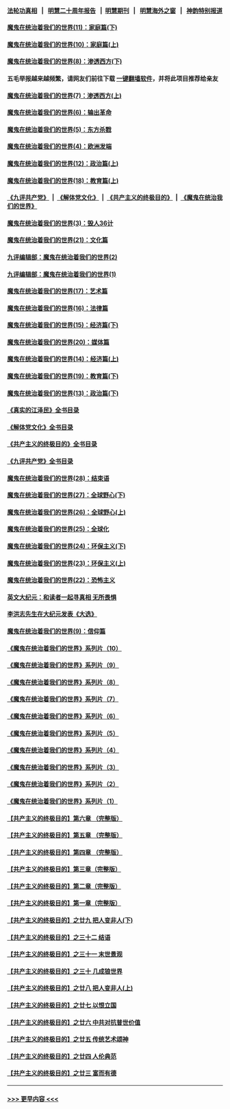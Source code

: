 #### [法轮功真相](https://github.com/gfw-breaker/truth/blob/master/README.md?t=0) &nbsp;&nbsp;|&nbsp;&nbsp; [明慧二十周年报告](https://github.com/gfw-breaker/mh-reports/blob/master/README.md?t=0) &nbsp;&nbsp;|&nbsp;&nbsp;[明慧期刊](https://github.com/gfw-breaker/mh-qikan) &nbsp;&nbsp;|&nbsp;&nbsp; [明慧海外之窗](https://github.com/gfw-breaker/mh-news/blob/master/README.md?t=0) &nbsp;&nbsp;|&nbsp;&nbsp; [神韵特别报道](https://github.com/gfw-breaker/mh-news/blob/master/shenyun.md?t=0)
#### [魔鬼在统治着我们的世界(11)：家庭篇(下)](../pages/nsc422/n10440961.md?t=12011750) 
#### [魔鬼在统治着我们的世界(10)：家庭篇(上)](../pages/nsc422/n10435448.md?t=12011750) 
#### [魔鬼在统治着我们的世界(8)：渗透西方(下)](../pages/nsc422/n10429603.md?t=12011750) 
#### 五毛举报越来越频繁，请网友们前往下载 [一键翻墙软件](https://github.com/gfw-breaker/ssr-accounts)，并将此项目推荐给亲友
#### [魔鬼在统治着我们的世界(7)：渗透西方(上)](../pages/nsc422/n10426013.md?t=12011750) 
#### [魔鬼在统治着我们的世界(6)：输出革命](../pages/nsc422/n10421536.md?t=12011750) 
#### [魔鬼在统治着我们的世界(5)：东方杀戮](../pages/nsc422/n10417707.md?t=12011750) 
#### [魔鬼在统治着我们的世界(4)：欧洲发端](../pages/nsc422/n10414890.md?t=12011750) 
#### [魔鬼在统治着我们的世界(12)：政治篇(上)](../pages/nsc422/n10444576.md?t=12011750) 
#### [魔鬼在统治着我们的世界(18)：教育篇(上)](../pages/nsc422/n10526970.md?t=12011750) 
#### [《九评共产党》](https://github.com/begood0513/9ping.md/blob/master/README.md) &nbsp;|&nbsp; [《解体党文化》](../../../../jtdwh.md/blob/master/README.md)  &nbsp;|&nbsp; [《共产主义的终极目的》](../../../../gczydzjmd.md/blob/master/README.md) &nbsp;|&nbsp; [《魔鬼在统治我们的世界》](../../../../mgztzwmdsj.md/blob/master/README.md) 
#### [魔鬼在统治着我们的世界(3)：毁人36计](../pages/nsc422/n10411583.md?t=12011750) 
#### [魔鬼在统治着我们的世界(21)：文化篇](../pages/nsc422/n10597706.md?t=12011750) 
#### [九评编辑部：魔鬼在统治着我们的世界(2)](../pages/nsc422/n10410036.md?t=12011750) 
#### [九评编辑部：魔鬼在统治着我们的世界(1)](../pages/nsc422/n10406825.md?t=12011750) 
#### [魔鬼在统治着我们的世界(17)：艺术篇](../pages/nsc422/n10499093.md?t=12011750) 
#### [魔鬼在统治着我们的世界(16)：法律篇](../pages/nsc422/n10485969.md?t=12011750) 
#### [魔鬼在统治着我们的世界(15)：经济篇(下)](../pages/nsc422/n10469975.md?t=12011750) 
#### [魔鬼在统治着我们的世界(20)：媒体篇](../pages/nsc422/n10586579.md?t=12011750) 
#### [魔鬼在统治着我们的世界(14)：经济篇(上)](../pages/nsc422/n10457370.md?t=12011750) 
#### [魔鬼在统治着我们的世界(19)：教育篇(下)](../pages/nsc422/n10564808.md?t=12011750) 
#### [魔鬼在统治着我们的世界(13)：政治篇(下)](../pages/nsc422/n10448270.md?t=12011750) 
#### [《真实的江泽民》全书目录](../pages/nsc422/n13721399.md?t=12011750) 
#### [《解体党文化》全书目录](../pages/nsc422/n13721157.md?t=12011750) 
#### [《共产主义的终极目的》全书目录](../pages/nsc422/n13721048.md?t=12011750) 
#### [《九评共产党》全书目录](../pages/nsc422/n13708085.md?t=12011750) 
#### [魔鬼在统治着我们的世界(28)：结束语](../pages/nsc422/n10936246.md?t=12011750) 
#### [魔鬼在统治着我们的世界(27)：全球野心(下)](../pages/nsc422/n10928319.md?t=12011750) 
#### [魔鬼在统治着我们的世界(26)：全球野心(上)](../pages/nsc422/n10900318.md?t=12011750) 
#### [魔鬼在统治着我们的世界(25)：全球化](../pages/nsc422/n10788205.md?t=12011750) 
#### [魔鬼在统治着我们的世界(24)：环保主义(下)](../pages/nsc422/n10695307.md?t=12011750) 
#### [魔鬼在统治着我们的世界(23)：环保主义(上)](../pages/nsc422/n10688613.md?t=12011750) 
#### [魔鬼在统治着我们的世界(22)：恐怖主义](../pages/nsc422/n10614727.md?t=12011750) 
#### [英文大纪元：和读者一起寻真相 无所畏惧](../pages/nsc422/n12542027.md?t=12011750) 
#### [李洪志先生在大纪元发表《大选》](../pages/nsc422/n12534746.md?t=12011750) 
#### [魔鬼在统治着我们的世界(9)：信仰篇](../pages/nsc422/n10432159.md?t=12011750) 
#### [《魔鬼在统治着我们的世界》系列片（10）](../pages/nsc422/n12292670.md?t=12011750) 
#### [《魔鬼在统治着我们的世界》系列片（9）](../pages/nsc422/n12290859.md?t=12011750) 
#### [《魔鬼在统治着我们的世界》系列片（8）](../pages/nsc422/n12287445.md?t=12011750) 
#### [《魔鬼在统治着我们的世界》系列片（7）](../pages/nsc422/n12283425.md?t=12011750) 
#### [《魔鬼在统治着我们的世界》系列片（6）](../pages/nsc422/n12282314.md?t=12011750) 
#### [《魔鬼在统治着我们的世界》系列片（5）](../pages/nsc422/n12281419.md?t=12011750) 
#### [《魔鬼在统治着我们的世界》系列片（4）](../pages/nsc422/n12274024.md?t=12011750) 
#### [《魔鬼在统治着我们的世界》系列片（3）](../pages/nsc422/n12271322.md?t=12011750) 
#### [《魔鬼在统治着我们的世界》系列片（2）](../pages/nsc422/n12269049.md?t=12011750) 
#### [《魔鬼在统治着我们的世界》系列片（1）](../pages/nsc422/n12267575.md?t=12011750) 
#### [【共产主义的终极目的】第六章 （完整版）](../pages/nsc422/n11428913.md?t=12011750) 
#### [【共产主义的终极目的】第五章 （完整版）](../pages/nsc422/n11428912.md?t=12011750) 
#### [【共产主义的终极目的】第四章 （完整版）](../pages/nsc422/n11428907.md?t=12011750) 
#### [【共产主义的终极目的】第三章（完整版）](../pages/nsc422/n11428848.md?t=12011750) 
#### [【共产主义的终极目的】第二章（完整版）](../pages/nsc422/n11428831.md?t=12011750) 
#### [【共产主义的终极目的】第一章（完整版）](../pages/nsc422/n11417651.md?t=12011750) 
#### [【共产主义的终极目的】之廿九 把人变非人(下)](../pages/nsc422/n11344140.md?t=12011750) 
#### [【共产主义的终极目的】之三十二 结语](../pages/nsc422/n11360535.md?t=12011750) 
#### [【共产主义的终极目的】之三十一 末世景观](../pages/nsc422/n11351129.md?t=12011750) 
#### [【共产主义的终极目的】之三十 几成狼世界](../pages/nsc422/n11348280.md?t=12011750) 
#### [【共产主义的终极目的】之廿八 把人变非人(上)](../pages/nsc422/n11340492.md?t=12011750) 
#### [【共产主义的终极目的】之廿七 以恨立国](../pages/nsc422/n11336944.md?t=12011750) 
#### [【共产主义的终极目的】之廿六 中共对抗普世价值](../pages/nsc422/n11324785.md?t=12011750) 
#### [【共产主义的终极目的】之廿五 传统艺术颂神](../pages/nsc422/n11296396.md?t=12011750) 
#### [【共产主义的终极目的】之廿四 人伦典范](../pages/nsc422/n11296397.md?t=12011750) 
#### [【共产主义的终极目的】之廿三 富而有德](../pages/nsc422/n11283598.md?t=12011750) 

----
#### [ >>> 更早内容 <<< ](../indexes/nsc422-earlier.md)
